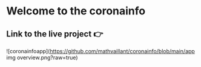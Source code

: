 # Welcome to the coronainfo
## Link to the live project 👉

![coronainfoapp](https://github.com/mathvaillant/coronainfo/blob/main/app img overview.png?raw=true)

